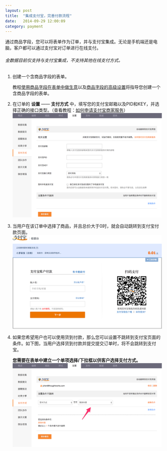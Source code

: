 ```yaml
---
layout: post
title:  "集成支付宝，完善付款流程"
date:   2014-09-29 12:00:09
category: payment
---
```


通过商品字段，您可以将表单作为订单，并与支付宝集成。无论是手机端还是电脑，客户都可以通过支付宝对订单进行在线支付。

###### 金数据目前仅支持与支付宝集成，不支持其他在线支付方式。

1. 创建一个含商品字段的表单。

	教程[使用商品字段在表单中做生意](goods-field.html)以及[商品字段的高级设置](goods-field-detail.html)将指导您创建一个含商品字段的表单。

2. 在订单的 **设置** —— **支付方式** 中，填写您的支付宝邮箱以及PID和KEY，并选择正确的接口类型。（查看教程：[如何申请支付宝商家服务](apply-alipay.html)）
	![](/images/alipay-setting.png)

3. 当用户在该订单中选择了商品，并且总价大于0时，就会自动跳转到支付宝付款页面。
	![](/images/alipay-result.png)

4. 如果您希望用户也可以使用货到付款，那么您可以设置不跳转到支付宝页面的条件。如下图，当用户选择货到付款并提交提交订单时，将不会跳转到支付宝。

	**您需要在表单中建立一个单项选择/下拉框以供客户选择支付方式。**
	![](/images/alipay-not-redirect.png)
